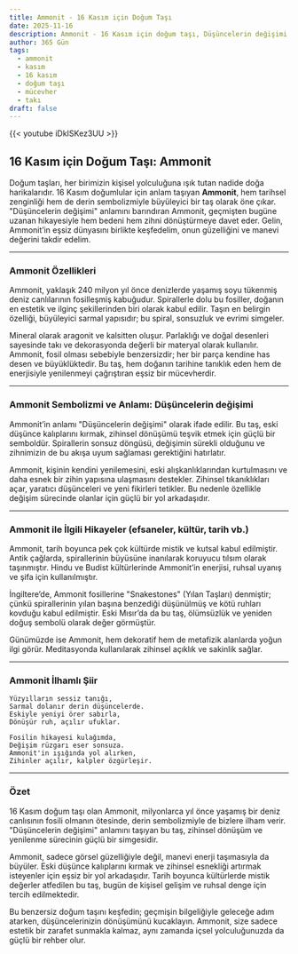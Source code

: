 ```yaml
---
title: Ammonit - 16 Kasım için Doğum Taşı
date: 2025-11-16
description: Ammonit - 16 Kasım için doğum taşı, Düşüncelerin değişimi sembolü. Bu özel taşın derin anlamını öğrenin.
author: 365 Gün
tags:
  - ammonit
  - kasım
  - 16 kasım
  - doğum taşı
  - mücevher
  - takı
draft: false
---
```


{{< youtube iDkISKez3UU >}}

## 16 Kasım için Doğum Taşı: Ammonit

Doğum taşları, her birimizin kişisel yolculuğuna ışık tutan nadide doğa harikalarıdır. 16 Kasım doğumlular için anlam taşıyan **Ammonit**, hem tarihsel zenginliği hem de derin sembolizmiyle büyüleyici bir taş olarak öne çıkar. "Düşüncelerin değişimi" anlamını barındıran Ammonit, geçmişten bugüne uzanan hikayesiyle hem bedeni hem zihni dönüştürmeye davet eder. Gelin, Ammonit’in eşsiz dünyasını birlikte keşfedelim, onun güzelliğini ve manevi değerini takdir edelim.

---

### Ammonit Özellikleri

Ammonit, yaklaşık 240 milyon yıl önce denizlerde yaşamış soyu tükenmiş deniz canlılarının fosilleşmiş kabuğudur. Spirallerle dolu bu fosiller, doğanın en estetik ve ilginç şekillerinden biri olarak kabul edilir. Taşın en belirgin özelliği, büyüleyici sarmal yapısıdır; bu spiral, sonsuzluk ve evrimi simgeler.

Mineral olarak aragonit ve kalsitten oluşur. Parlaklığı ve doğal desenleri sayesinde takı ve dekorasyonda değerli bir materyal olarak kullanılır. Ammonit, fosil olması sebebiyle benzersizdir; her bir parça kendine has desen ve büyüklüktedir. Bu taş, hem doğanın tarihine tanıklık eden hem de enerjisiyle yenilenmeyi çağrıştıran eşsiz bir mücevherdir.

---

### Ammonit Sembolizmi ve Anlamı: Düşüncelerin değişimi

Ammonit’in anlamı "Düşüncelerin değişimi" olarak ifade edilir. Bu taş, eski düşünce kalıplarını kırmak, zihinsel dönüşümü teşvik etmek için güçlü bir semboldür. Spirallerin sonsuz döngüsü, değişimin sürekli olduğunu ve zihnimizin de bu akışa uyum sağlaması gerektiğini hatırlatır.

Ammonit, kişinin kendini yenilemesini, eski alışkanlıklarından kurtulmasını ve daha esnek bir zihin yapısına ulaşmasını destekler. Zihinsel tıkanıklıkları açar, yaratıcı düşünceleri ve yeni fikirleri tetikler. Bu nedenle özellikle değişim sürecinde olanlar için güçlü bir yol arkadaşıdır.

---

### Ammonit ile İlgili Hikayeler (efsaneler, kültür, tarih vb.)

Ammonit, tarih boyunca pek çok kültürde mistik ve kutsal kabul edilmiştir. Antik çağlarda, spirallerinin büyüsüne inanılarak koruyucu tılsım olarak taşınmıştır. Hindu ve Budist kültürlerinde Ammonit’in enerjisi, ruhsal uyanış ve şifa için kullanılmıştır.

İngiltere’de, Ammonit fosillerine "Snakestones" (Yılan Taşları) denmiştir; çünkü spirallerinin yılan başına benzediği düşünülmüş ve kötü ruhları kovduğu kabul edilmiştir. Eski Mısır’da da bu taş, ölümsüzlük ve yeniden doğuş sembolü olarak değer görmüştür.

Günümüzde ise Ammonit, hem dekoratif hem de metafizik alanlarda yoğun ilgi görür. Meditasyonda kullanılarak zihinsel açıklık ve sakinlik sağlar.

---

### Ammonit İlhamlı Şiir

```
Yüzyılların sessiz tanığı,
Sarmal dolanır derin düşüncelerde.
Eskiyle yeniyi örer sabırla,
Dönüşür ruh, açılır ufuklar.

Fosilin hikayesi kulağımda,
Değişim rüzgarı eser sonsuza.
Ammonit'in ışığında yol alırken,
Zihinler açılır, kalpler özgürleşir.
```

---

### Özet

16 Kasım doğum taşı olan Ammonit, milyonlarca yıl önce yaşamış bir deniz canlısının fosili olmanın ötesinde, derin sembolizmiyle de bizlere ilham verir. "Düşüncelerin değişimi" anlamını taşıyan bu taş, zihinsel dönüşüm ve yenilenme sürecinin güçlü bir simgesidir.

Ammonit, sadece görsel güzelliğiyle değil, manevi enerji taşımasıyla da büyüler. Eski düşünce kalıplarını kırmak ve zihinsel esnekliği artırmak isteyenler için eşsiz bir yol arkadaşıdır. Tarih boyunca kültürlerde mistik değerler atfedilen bu taş, bugün de kişisel gelişim ve ruhsal denge için tercih edilmektedir.

Bu benzersiz doğum taşını keşfedin; geçmişin bilgeliğiyle geleceğe adım atarken, düşüncelerinizin dönüşümünü kucaklayın. Ammonit, size sadece estetik bir zarafet sunmakla kalmaz, aynı zamanda içsel yolculuğunuzda da güçlü bir rehber olur.
